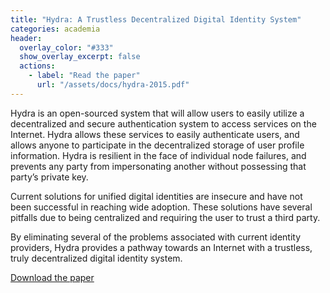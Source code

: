 ```yaml
---
title: "Hydra: A Trustless Decentralized Digital Identity System"
categories: academia
header:
  overlay_color: "#333"
  show_overlay_excerpt: false
  actions:
    - label: "Read the paper"
      url: "/assets/docs/hydra-2015.pdf"
---
```


Hydra is an open-sourced system that will allow users to easily utilize a decentralized and secure authentication system to access services on the Internet. Hydra allows these services to easily authenticate users, and allows anyone to participate in the decentralized storage of user profile information. Hydra is resilient in the face of individual node failures, and prevents any party from impersonating another without possessing that party’s private key.

Current solutions for unified digital identities are insecure and have not been successful in reaching wide adoption. These solutions have several pitfalls due to being centralized and requiring the user to trust a third party.

By eliminating several of the problems associated with current identity providers, Hydra provides a pathway towards an Internet with a trustless, truly decentralized digital identity system.

[Download the paper](/assets/docs/hydra-2015.pdf)
